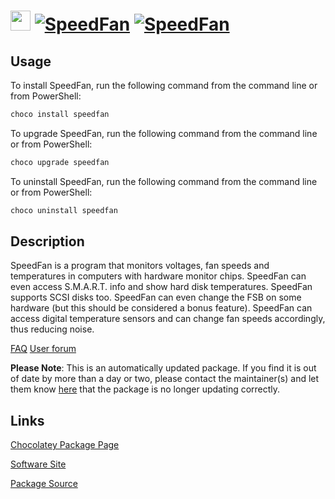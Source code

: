 ﻿# <img src="https://cdn.jsdelivr.net/gh/mkevenaar/chocolatey-packages@014e3dda4ace9d5a4c8b8846c795969a36429bd2/icons/speedfan.png" width="32" height="32"/> [![SpeedFan](https://img.shields.io/chocolatey/v/speedfan.svg?label=SpeedFan)](https://community.chocolatey.org/packages/speedfan) [![SpeedFan](https://img.shields.io/chocolatey/dt/speedfan.svg)](https://community.chocolatey.org/packages/speedfan)

## Usage

To install SpeedFan, run the following command from the command line or from PowerShell:

```powershell
choco install speedfan
```

To upgrade SpeedFan, run the following command from the command line or from PowerShell:

```powershell
choco upgrade speedfan
```

To uninstall SpeedFan, run the following command from the command line or from PowerShell:

```powershell
choco uninstall speedfan
```

## Description

SpeedFan is a program that monitors voltages, fan speeds and temperatures in computers with hardware monitor chips. SpeedFan can even access S.M.A.R.T. info and show hard disk temperatures. SpeedFan supports SCSI disks too. SpeedFan can even change the FSB on some hardware (but this should be considered a bonus feature). SpeedFan can access digital temperature sensors and can change fan speeds accordingly, thus reducing noise.

[FAQ](http://www.almico.com/sffaq.php)
[User forum](http://www.almico.com/forumindex.php)

**Please Note**: This is an automatically updated package. If you find it is
out of date by more than a day or two, please contact the maintainer(s) and
let them know [here](https://github.com/mkevenaar/chocolatey-packages/issues) that the package is no longer updating correctly.


## Links

[Chocolatey Package Page](https://community.chocolatey.org/packages/speedfan)

[Software Site](http://www.almico.com/speedfan.php)

[Package Source](https://github.com/mkevenaar/chocolatey-packages/tree/master/automatic/speedfan)

